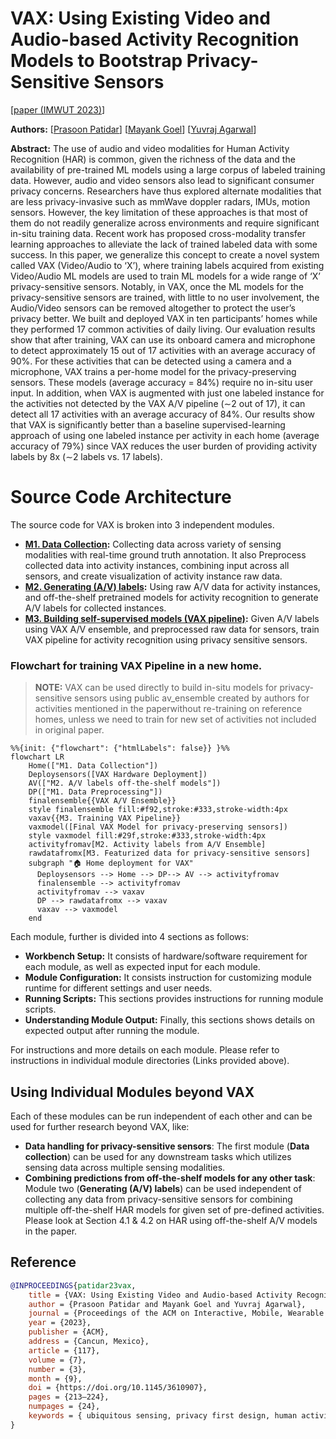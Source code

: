 # VAX: Using Existing Video and Audio-based Activity Recognition Models to Bootstrap Privacy-Sensitive Sensors

[[paper (IMWUT 2023)](https://doi.org/10.1145/3610907)]

**Authors:**
[[Prasoon Patidar](http://prasoonpatidar.com/)]
[[Mayank Goel](http://www.mayankgoel.com//)]
[[Yuvraj Agarwal](https://www.synergylabs.org/yuvraj/)]

**Abstract:**
The use of audio and video modalities for Human Activity Recognition (HAR) is common, given the richness of the data and
the availability of pre-trained ML models using a large corpus of labeled training data. However, audio and video
sensors also lead to significant consumer privacy concerns. Researchers have thus explored alternate modalities that are
less privacy-invasive such as mmWave doppler radars, IMUs, motion sensors. However, the key limitation of these
approaches is that most of them do not readily generalize across environments and require significant in-situ training
data. Recent work has proposed cross-modality transfer learning approaches to alleviate the lack of trained labeled data
with some success. In this paper, we generalize this concept to create a novel system called VAX (Video/Audio to ‘X’),
where training labels acquired from existing Video/Audio ML models are used to train ML models for a wide range of ‘X’
privacy-sensitive sensors. Notably, in VAX, once the ML models for the privacy-sensitive sensors are trained, with
little to no user involvement, the Audio/Video sensors can be removed altogether to protect the user’s privacy better.
We built and deployed VAX in ten participants’ homes while they performed 17 common activities of daily living. Our
evaluation results show that after training, VAX can use its onboard camera and microphone to detect approximately 15
out of 17 activities with an average accuracy of 90%. For these activities that can be detected using a camera and a
microphone, VAX trains a per-home model for the privacy-preserving sensors. These models (average accuracy = 84%)
require no in-situ user input. In addition, when VAX is augmented with just one labeled instance for the activities not
detected by the VAX A/V pipeline (∼2 out of 17), it can detect all 17 activities with an average accuracy of 84%. Our
results show that VAX is significantly better than a baseline supervised-learning approach of using one labeled instance
per activity in each home (average accuracy of 79%) since VAX reduces the user burden of providing activity labels by
8x (∼2 labels vs. 17 labels).

# Source Code Architecture

The source code for VAX is broken into 3 independent modules.

- **[M1. Data Collection](data_collection/):** Collecting data across variety of sensing
  modalities with real-time ground truth
  annotation. It also Preprocess collected data into activity instances, combining input across all
  sensors, and create visualization of activity instance raw data.
- **[M2. Generating (A/V) labels](generate_av_labels/):** Using raw A/V data for activity instances, and
  off-the-shelf pretrained models for activity recognition to generate A/V labels for collected instances.
- **[M3. Building self-supervised models (VAX pipeline)](vax_training/):** Given A/V labels using VAX A/V ensemble, and
  preprocessed raw data for sensors, train VAX pipeline for activity recognition using privacy sensitive sensors.

### Flowchart for training VAX Pipeline in a new home.

> **NOTE:**  VAX can be used directly to build in-situ models for privacy-sensitive sensors
> using public av_ensemble created by authors for activities mentioned in the paperwithout re-training on reference
> homes, unless we need to train for new set of activities not included in original paper.


```mermaid
%%{init: {"flowchart": {"htmlLabels": false}} }%%
flowchart LR
    Home(["M1. Data Collection"])
    Deploysensors([VAX Hardware Deployment])
    AV(["M2. A/V labels off-the-shelf models"])
    DP(["M1. Data Preprocessing"])   
    finalensemble{{VAX A/V Ensemble}}
    style finalensemble fill:#f92,stroke:#333,stroke-width:4px
    vaxav{{M3. Training VAX Pipeline}}
    vaxmodel([Final VAX Model for privacy-preserving sensors])
    style vaxmodel fill:#29f,stroke:#333,stroke-width:4px
    activityfromav[M2. Activity labels from A/V Ensemble]
    rawdatafromx[M3. Featurized data for privacy-sensitive sensors]
    subgraph "🏠 Home deployment for VAX"  
      Deploysensors --> Home --> DP--> AV --> activityfromav
      finalensemble --> activityfromav
      activityfromav --> vaxav
      DP --> rawdatafromx --> vaxav
      vaxav --> vaxmodel
    end

```

[//]: # (### Flowchart for training AV Ensemble.)

[//]: # ()
[//]: # (```mermaid)

[//]: # (%%{init: {"flowchart": {"htmlLabels": false}} }%%)

[//]: # (flowchart LR)

[//]: # (    Home1&#40;["M1. Data Collection"]&#41;)

[//]: # (    Home1a&#40;["M1. Data Annotation"]&#41;)

[//]: # (    AV1&#40;["M3. A/V labels from off-the-shelf models"]&#41;)

[//]: # (    DP1&#40;["M2. Data Preprocessing"]&#41;)

[//]: # (    Home2&#40;["M1. Data Collection"]&#41;)

[//]: # (    Home2a&#40;["M1. Data Annotation"]&#41;)

[//]: # (    AV2&#40;["M3. A/V labels from off-the-shelf models"]&#41;)

[//]: # (    DP2&#40;["M2. Data Preprocessing"]&#41;)

[//]: # (    Homen&#40;["M1. Data Collection"]&#41;)

[//]: # (    Homena&#40;["M1. Data Annotation"]&#41;)

[//]: # (    AVn&#40;["M3. A/V labels from off-the-shelf models"]&#41;)

[//]: # (    DPn&#40;["M2. Data Preprocessing"]&#41;)

[//]: # (    avmodule{{M3. Public A/V Ensemble}})

[//]: # (    style avmodule fill:#f92,stroke:#333,stroke-width:4px)

[//]: # (    gt1&#40;Ground Truth Labels&#41;)

[//]: # (    style gt1 fill:#fff,stroke:#333,stroke-width:1px)

[//]: # (    gt2&#40;Ground Truth Labels&#41;)

[//]: # (    style gt2 fill:#fff,stroke:#333,stroke-width:1px)

[//]: # (    gtn&#40;Ground Truth Labels&#41;)

[//]: # (    style gtn fill:#fff,stroke:#333,stroke-width:1px)

[//]: # (    subgraph ""  )

[//]: # (      avmodule)

[//]: # (    end)

[//]: # (    subgraph "🏠 Reference Home 1"  )

[//]: # (      Home1 --> DP1 --> AV1 --> avmodule)

[//]: # (      DP1 --> avmodule)

[//]: # (      Home1a --> gt1 --> avmodule)

[//]: # (    end)

[//]: # (    subgraph "🏠 Reference Home 2"  )

[//]: # (      Home2 --> DP2 --> AV2 --> avmodule)

[//]: # (      DP2 --> avmodule)

[//]: # (      Home2a --> gt2 --> avmodule)

[//]: # (    end)

[//]: # (    subgraph "... 🏠 Reference Home n"  )

[//]: # (      Homen --> DPn --> AVn --> avmodule)

[//]: # (      DPn --> avmodule)

[//]: # (      Homena --> gtn --> avmodule)

[//]: # (    end)

[//]: # (```)

Each module, further is divided into 4 sections as follows:

- **Workbench Setup:** It consists of hardware/software requirement for each module, as well as expected input for each
  module.
- **Module Configuration:** It consists instruction for customizing module runtime for different settings and user
  needs.
- **Running Scripts:** This sections provides instructions for running module scripts.
- **Understanding Module Output:** Finally, this sections shows details on expected output after running the module.

For instructions and more details on each module. Please refer to instructions in individual module directories (Links
provided above).

## Using Individual Modules beyond VAX

Each of these modules can be run independent of each other and can be used for further research beyond VAX, like:

- **Data handling for privacy-sensitive sensors**: The first module (**Data collection**) can be used for any downstream tasks which utilizes sensing data across multiple
  sensing modalities.
- **Combining predictions from off-the-shelf models for any other task**: Module two (**Generating (A/V) labels**) can be used
  independent of collecting any data from
  privacy-sensitive sensors for combining multiple off-the-shelf HAR models for given set of pre-defined activities. Please look at Section 4.1 & 4.2 on HAR using off-the-shelf A/V models in the paper.

## Reference

```bibtex
@INPROCEEDINGS{patidar23vax,
    title = {VAX: Using Existing Video and Audio-based Activity Recognition Models to Bootstrap Privacy-Sensitive Sensors},
    author = {Prasoon Patidar and Mayank Goel and Yuvraj Agarwal},
    journal = {Proceedings of the ACM on Interactive, Mobile, Wearable and Ubiquitous Technologies}
    year = {2023},
    publisher = {ACM},
    address = {Cancun, Mexico},
    article = {117},
    volume = {7},
    number = {3},
    month = {9},
    doi = {https://doi.org/10.1145/3610907},
    pages = {213–224},
    numpages = {24},
    keywords = { ubiquitous sensing, privacy first design, human activity recognition},
}

